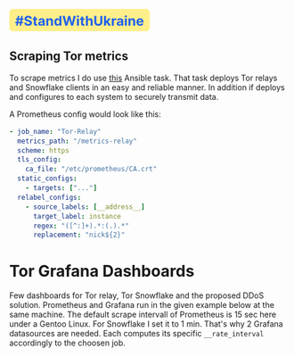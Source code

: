 [![StandWithUkraine](https://raw.githubusercontent.com/vshymanskyy/StandWithUkraine/main/badges/StandWithUkraine.svg)](https://github.com/vshymanskyy/StandWithUkraine/blob/main/docs/README.md)

## Scraping Tor metrics

To scrape metrics I do use [this](https://github.com/toralf/tor-relays/) Ansible task.
That task deploys Tor relays and Snowflake clients in an easy and reliable manner.
In addition if deploys and configures to each system to securely transmit data.

A Prometheus config would look like this:

```yaml
- job_name: "Tor-Relay"
  metrics_path: "/metrics-relay"
  scheme: https
  tls_config:
    ca_file: "/etc/prometheus/CA.crt"
  static_configs:
    - targets: ["..."]
  relabel_configs:
    - source_labels: [__address__]
      target_label: instance
      regex: "([^:]+).*:(.).*"
      replacement: "nick${2}"
```

# Tor Grafana Dashboards

Few dashboards for Tor relay, Tor Snowflake and the proposed DDoS solution.
Prometheus and Grafana run in the given example below at the same machine.
The default scrape intervall of Prometheus is 15 sec here under a Gentoo Linux.
For Snowflake I set it to 1 min.
That's why 2 Grafana datasources are needed.
Each computes its specific `__rate_interval` accordingly to the choosen job.
